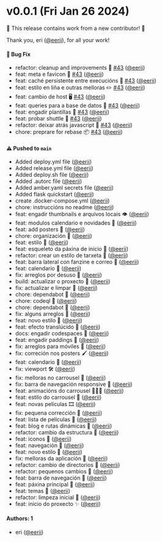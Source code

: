 # v0.0.1 (Fri Jan 26 2024)

:tada: This release contains work from a new contributor! :tada:

Thank you, eri ([@eerii](https://github.com/eerii)), for all your work!

#### 🐛 Bug Fix

- refactor: cleanup and improvements 🧹 [#43](https://github.com/eerii/cinemazarelos/pull/43) ([@eerii](https://github.com/eerii))
- feat: meta e favicon 🌟 [#43](https://github.com/eerii/cinemazarelos/pull/43) ([@eerii](https://github.com/eerii))
- feat: caché persistente entre execucións 🌳 [#43](https://github.com/eerii/cinemazarelos/pull/43) ([@eerii](https://github.com/eerii))
- feat: estilo en liña e outras melloras ✏️ [#43](https://github.com/eerii/cinemazarelos/pull/43) ([@eerii](https://github.com/eerii))
- feat: cambio de host 🖥️ [#43](https://github.com/eerii/cinemazarelos/pull/43) ([@eerii](https://github.com/eerii))
- feat: queries para a base de datos 💾 [#43](https://github.com/eerii/cinemazarelos/pull/43) ([@eerii](https://github.com/eerii))
- feat: engadir plantillas 📐 [#43](https://github.com/eerii/cinemazarelos/pull/43) ([@eerii](https://github.com/eerii))
- feat: probar shuttle 🚀 [#43](https://github.com/eerii/cinemazarelos/pull/43) ([@eerii](https://github.com/eerii))
- refactor: deixar atrás javascript 👋 [#43](https://github.com/eerii/cinemazarelos/pull/43) ([@eerii](https://github.com/eerii))
- chore: preprare for rebase 📦 [#43](https://github.com/eerii/cinemazarelos/pull/43) ([@eerii](https://github.com/eerii))

#### ⚠️ Pushed to `main`

- Added deploy.yml file ([@eerii](https://github.com/eerii))
- Added release.yml file ([@eerii](https://github.com/eerii))
- Added deploy.sh file ([@eerii](https://github.com/eerii))
- Added .autorc file ([@eerii](https://github.com/eerii))
- Added amber.yaml secrets file ([@eerii](https://github.com/eerii))
- Added flask quickstart ([@eerii](https://github.com/eerii))
- create .docker-compose.yml ([@eerii](https://github.com/eerii))
- chore: instruccións no readme ([@eerii](https://github.com/eerii))
- feat: engadir thumbnails e arquivos locais 👁️ ([@eerii](https://github.com/eerii))
- feat: modulos calendario e novidades 📆 ([@eerii](https://github.com/eerii))
- feat: add posters 🦔 ([@eerii](https://github.com/eerii))
- chore: organización 📂 ([@eerii](https://github.com/eerii))
- feat: estilo 🎨 ([@eerii](https://github.com/eerii))
- feat: esqueleto da páxina de inicio 🌻 ([@eerii](https://github.com/eerii))
- refactor: crear un estilo de tarxeta 📇 ([@eerii](https://github.com/eerii))
- feat: barra lateral con fanzine e correo 💌 ([@eerii](https://github.com/eerii))
- feat: calendario 📆 ([@eerii](https://github.com/eerii))
- fix: arreglos por desuso 🌿 ([@eerii](https://github.com/eerii))
- build: actualizar o proxecto 🌳 ([@eerii](https://github.com/eerii))
- fix: actualizar e limpar 🌵 ([@eerii](https://github.com/eerii))
- chore: dependabot 🦕 ([@eerii](https://github.com/eerii))
- chore: codeql 🦉 ([@eerii](https://github.com/eerii))
- chore: dependabot 🤖 ([@eerii](https://github.com/eerii))
- fix: alguns arreglos 🐋 ([@eerii](https://github.com/eerii))
- feat: novo estilo 🦋 ([@eerii](https://github.com/eerii))
- feat: efecto translúcido 🐧 ([@eerii](https://github.com/eerii))
- docs: engadir codespaces 🔭 ([@eerii](https://github.com/eerii))
- feat: engadir paddings 🐢 ([@eerii](https://github.com/eerii))
- fix: arreglos para móviles 🐝 ([@eerii](https://github.com/eerii))
- fix: correción nos posters 🖌 ([@eerii](https://github.com/eerii))
- feat: calendario 📅 ([@eerii](https://github.com/eerii))
- fix: viewport 🛠 ([@eerii](https://github.com/eerii))
- fix: melloras no carrousel 🌺 ([@eerii](https://github.com/eerii))
- fix: barra de navegación responsive 🦆 ([@eerii](https://github.com/eerii))
- feat: animacións do carrousel 🏃🏻‍♂️ ([@eerii](https://github.com/eerii))
- feat: estilo do carrousel 🐙 ([@eerii](https://github.com/eerii))
- feat: novas películas 🎞 ([@eerii](https://github.com/eerii))
- fix: pequena corrección 🌸 ([@eerii](https://github.com/eerii))
- feat: lista de películas 🍿 ([@eerii](https://github.com/eerii))
- feat: blog e rutas dinámicas 🐠 ([@eerii](https://github.com/eerii))
- refactor: cambio da estructura 🦕 ([@eerii](https://github.com/eerii))
- feat: iconos 🦋 ([@eerii](https://github.com/eerii))
- feat: navegación 🚂 ([@eerii](https://github.com/eerii))
- feat: novo estilo 🎨 ([@eerii](https://github.com/eerii))
- fix: melloras da aplicación 🐛 ([@eerii](https://github.com/eerii))
- refactor: cambio de directorios 🐝 ([@eerii](https://github.com/eerii))
- refactor: pequenos cambios 🐢 ([@eerii](https://github.com/eerii))
- feat: barra de navegación 🌈 ([@eerii](https://github.com/eerii))
- feat: páxina principal 📄 ([@eerii](https://github.com/eerii))
- feat: temas 🎨 ([@eerii](https://github.com/eerii))
- refactor: limpeza inicial 🧹 ([@eerii](https://github.com/eerii))
- feat: inicio do proxecto ✨ ([@eerii](https://github.com/eerii))

#### Authors: 1

- eri ([@eerii](https://github.com/eerii))
